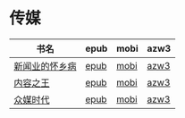 # 传媒

| 书名 | epub | mobi | azw3 |
| --- | --- | --- | --- |
| [新闻业的怀乡病](http://ct.dalanmei.com/f/31084289-570236471-d57e42) | [epub](http://ct.dalanmei.com/f/31084289-570236471-d57e42) | [mobi](http://ct.dalanmei.com/f/31084289-569451980-2f82ee) | [azw3](http://ct.dalanmei.com/f/31084289-571418729-9eaf38) |
| [内容之王](http://ct.dalanmei.com/f/31084289-571808295-6f2454) | [epub](http://ct.dalanmei.com/f/31084289-571808295-6f2454) | [mobi](http://ct.dalanmei.com/f/31084289-571540624-8c552b) | [azw3](http://ct.dalanmei.com/f/31084289-572196214-a0bc96) |
| [众媒时代](http://ct.dalanmei.com/f/31084289-571907727-6a0673) | [epub](http://ct.dalanmei.com/f/31084289-571907727-6a0673) | [mobi](http://ct.dalanmei.com/f/31084289-571555569-a1d4d2) | [azw3](http://ct.dalanmei.com/f/31084289-572072058-e79b5e) |
